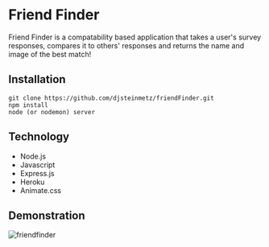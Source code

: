 # Friend Finder
Friend Finder is a compatability based application that takes a user's survey responses, compares it to others' responses and returns the name and image of the best match!

## Installation
```
git clone https://github.com/djsteinmetz/friendFinder.git
npm install
node (or nodemon) server
```

## Technology
* Node.js
* Javascript
* Express.js
* Heroku
* Animate.css


## Demonstration
![friendfinder](https://user-images.githubusercontent.com/38231097/43695345-d1de60b4-98fd-11e8-86ad-f43384904434.gif)

